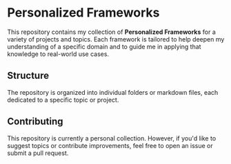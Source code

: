 # Personalized Frameworks

This repository contains my collection of **Personalized Frameworks** for a variety of projects and topics. Each framework is tailored to help deepen my understanding of a specific domain and to guide me in applying that knowledge to real-world use cases.

## Structure

The repository is organized into individual folders or markdown files, each dedicated to a specific topic or project.

## Contributing

This repository is currently a personal collection. However, if you'd like to suggest topics or contribute improvements, feel free to open an issue or submit a pull request.
